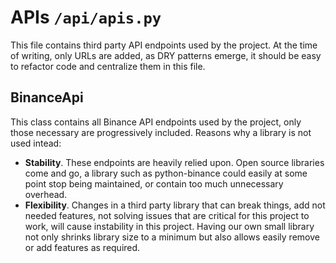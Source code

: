 # APIs `/api/apis.py`

This file contains third party API endpoints used by the project. At the time of writing, only URLs are added, as DRY patterns emerge, it should be easy to refactor code and centralize them in this file.

## BinanceApi

This class contains all Binance API endpoints used by the project, only those necessary are progressively included. Reasons why a library is not used intead:
- **Stability**. These endpoints are heavily relied upon. Open source libraries come and go, a library such as python-binance could easily at some point stop being maintained, or contain too much unnecessary overhead.
- **Flexibility**. Changes in a third party library that can break things, add not needed features, not solving issues that are critical for this project to work, will cause instability in this project. Having our own small library not only shrinks library size to a minimum but also allows easily remove or add features as required.
